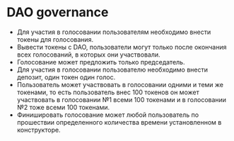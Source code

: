 # DAO governance

- Для участия в голосовании пользователям необходимо внести  токены для голосования. 
- Вывести токены с DAO, пользователи могут только после окончания всех голосований, в которых они участвовали. 
- Голосование может предложить только председатель.
- Для участия в голосовании пользователю необходимо внести депозит, один токен один голос. 
- Пользователь может участвовать в голосовании одними и теми же токенами, то есть пользователь внес 100 токенов он может участвовать в голосовании №1 всеми 100 токенами и в голосовании №2 тоже всеми 100 токенами.
- Финишировать голосование может любой пользователь по прошествии определенного количества времени установленном в конструкторе.